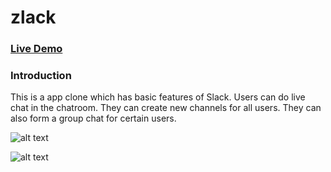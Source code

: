 # zlack

### [Live Demo](https://zlack-la.herokuapp.com/#/)

### Introduction

This is a app clone which has basic features of Slack. Users can do live chat in the chatroom. They can create new channels for all users. They can also form a group chat for certain users. 

![alt text][homepage]

[homepage]:(/blob/master/homepage.png?raw=true)

![alt text][livechat]

[livechat]:(https://github.com/Rola1993/zlack/blob/master/livechat.png)
